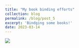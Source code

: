 ```yaml
---
title: "My book binding efforts"
collection: blog
permalink: /blog/post_5
excerpt: 'Bindging some books!'
date: 2023-03-14
---
```


![](https://github.com/Pulkit-Khandelwal/pulkit-khandelwal.github.io/blob/master/bookbinding/IMG-9174.jpg?raw=true)
